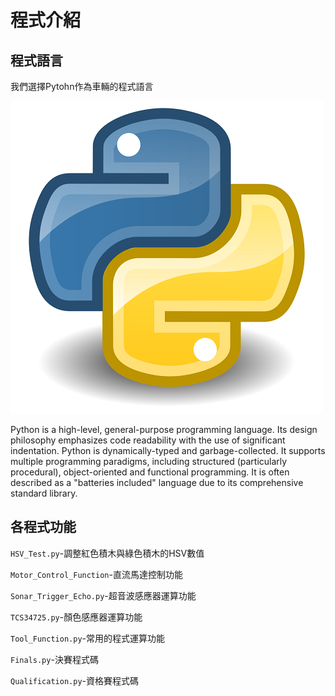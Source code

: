 # 程式介紹
## 程式語言
我們選擇Pytohn作為車輛的程式語言

![image](https://github.com/2008linchungpin/Future-engineers-Fire-On-All-Cylinders/blob/main/src/Python_Picture.png)

Python is a high-level, general-purpose programming language. Its design philosophy emphasizes code readability with the use of significant indentation.
Python is dynamically-typed and garbage-collected. It supports multiple programming paradigms, including structured (particularly procedural), object-oriented and functional programming. It is often described as a "batteries included" language due to its comprehensive standard library.

## 各程式功能
`HSV_Test.py`-調整紅色積木與綠色積木的HSV數值

`Motor_Control_Function`-直流馬達控制功能

`Sonar_Trigger_Echo.py`-超音波感應器運算功能

`TCS34725.py`-顏色感應器運算功能

`Tool_Function.py`-常用的程式運算功能

`Finals.py`-決賽程式碼

`Qualification.py`-資格賽程式碼

